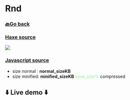# Rnd

### <span style="color:grey">[🔙Go back](./index.html)</span>

### [Haxe source](https://github.com/go2hx/go2hx.github.io/blob/master/samples/cases/Rnd.hx)

<img src="../rnd.svg"/>

### [Javascript source](./rnd.js)

- size normal  : **normal_sizeKB**
- size minified: **minified_sizeKB** <span style="color:lightgreen">save_size%</span> compressed


## ⬇️ Live demo ⬇️

<script src="./rnd.min.js"></script>